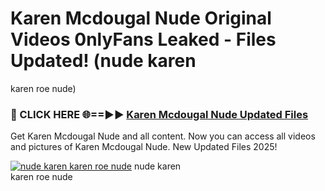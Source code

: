 # Karen Mcdougal Nude Original Videos 0nlyFans Leaked - Files Updated! (nude karen<br>
karen roe nude)

<h3>🔴 CLICK HERE 🌐==►► <a href="https://tinyurl.com/2p9ay9w9" rel="nofollow">Karen Mcdougal Nude Updated Files</a></h3>

Get Karen Mcdougal Nude and all content. Now you can access all videos and pictures of Karen Mcdougal Nude. New Updated Files 2025!

[![nude karen<br>
karen roe nude](https://i.imgur.com/KQgVmj3.gif)](https://tinyurl.com/2p9ay9w9)
nude karen<br>
karen roe nude